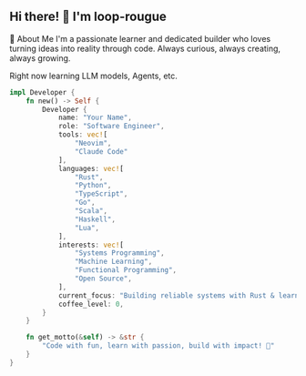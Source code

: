 ## Hi there! 👋 I'm  loop-rougue

<!--
**loop-rogue/loop-rogue** is a ✨ _special_ ✨ repository because its `README.md` (this file) appears on your GitHub profile.

Here are some ideas to get you started:

- 🔭 I’m currently working on ...
- 🌱 I’m currently learning ...
- 👯 I’m looking to collaborate on ...
- 🤔 I’m looking for help with ...
- 💬 Ask me about ...
- 📫 How to reach me: ...
- 😄 Pronouns: ...
- ⚡ Fun fact: ...q
-->


🚀 About Me
I'm a passionate learner and dedicated builder who loves turning ideas into reality through code. Always curious, always creating, always growing.

Right now learning LLM models, Agents, etc.


```rust
impl Developer {
    fn new() -> Self {
        Developer {
            name: "Your Name",
            role: "Software Engineer",
            tools: vec![
                "Neovim",
                "Claude Code"
            ],
            languages: vec![
                "Rust",
                "Python",
                "TypeScript",
                "Go",
                "Scala",
                "Haskell",
                "Lua",
            ],
            interests: vec![
                "Systems Programming",
                "Machine Learning",
                "Functional Programming",
                "Open Source",
            ],
            current_focus: "Building reliable systems with Rust & learning LLM models, building agents",
            coffee_level: 0,
        }
    }

    fn get_motto(&self) -> &str {
        "Code with fun, learn with passion, build with impact! 🦀"
    }
}
```
